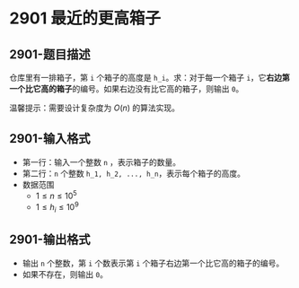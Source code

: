 # 2901 最近的更高箱子

## 2901-题目描述

仓库里有一排箱子，第 `i` 个箱子的高度是 `h_i`。求：对于每一个箱子 `i`，它**右边第一个比它高的箱子**的编号。如果右边没有比它高的箱子，则输出 `0`。

温馨提示：需要设计复杂度为 $O(n)$ 的算法实现。

## 2901-输入格式

- 第一行：输入一个整数 `n` ，表示箱子的数量。
- 第二行：`n` 个整数 `h_1, h_2, ..., h_n`，表示每个箱子的高度。
- 数据范围
  - $1 \leq n \leq 10^5$
  - $1 \leq h_i \leq 10^9$

## 2901-输出格式

- 输出 `n` 个整数，第 `i` 个数表示第 `i` 个箱子右边第一个比它高的箱子的编号。
- 如果不存在，则输出 `0`。
